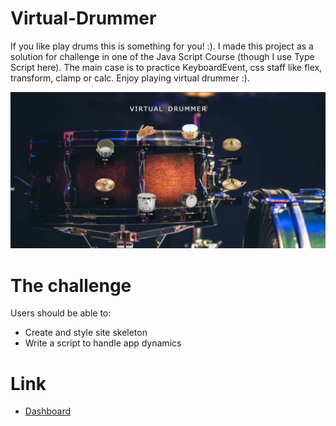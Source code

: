 # Virtual-Drummer
If you like play drums this is something for you! :). I made this
project as a solution for challenge in one of the Java Script Course
(though I use Type Script here). The main case is to practice
KeyboardEvent, css staff like flex, transform, clamp or calc. Enjoy
playing virtual drummer :).

![Alt text](images/readme-view/virtual-drummer-view.jpg)

# The challenge
Users should be able to: 
 * Create and style site skeleton
 * Write a script to handle app dynamics

# Link

* [Dashboard](#https://marcinmierzwa.github.io/Virtual-Drummer/)

